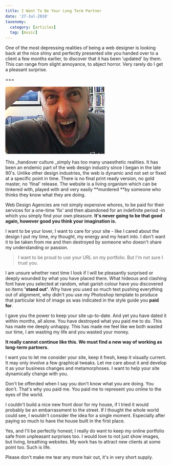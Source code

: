 ```yaml
---
title: I Want To Be Your Long Term Partner
date: '27-Jul-2010'
taxonomy:
  category: [articles]
  tag: [music]
---
```


One of the most depressing realities of being a web designer is looking back at the nice shiny and perfectly presented site you handed over to a client a few months earlier, to discover that it has been 'updated' by them.  This can range from slight annoyance, to abject horror.  Very rarely do I get a pleasant surprise.

===

![scary man](0001.jpg)

This _handover culture _simply has too many unaesthetic realities. It has been an endemic part of the web design industry since I began in the late 90's. Unlike other design industries, the web is dynamic and not set or fixed at a specific point in time.  There is no final print ready version, no gold master, no 'final' release.  The website is a living organism which can be tinkered with, played with and very easily **murdered **by someone who thinks they know what they are doing.

Web Design Agencies are not simply expensive whores, to be paid for their services for a one-time 'fix' and then abandoned for an indefinite period -in which you simply find your own pleasure.  **It's never going to be that good again, however good you think your imagination is.**

I want to be your lover, I want to care for your site - like I cared about the design I put my time, my thought, my energy and my heart into.  I don't want it to be taken from me and then destroyed by someone who doesn't share my understanding or passion.


> I want to be proud to use your URL on my portfolio. But I'm not sure I trust you.


I am unsure whether next time I look if I will be pleasantly surprised or deeply wounded by what you have placed there.  What hideous and clashing font have you selected at random, what garish colour have you discovered so items **'stand out'**.  Why have you used so much text pushing everything out of alignment, why didn't you use my Photoshop template to produce that particular kind of image as was indicated in the style guide you **paid for**.

I gave you the power to keep your site up-to-date.  And yet you have dated it within months, all alone.  You have destroyed what you paid me to do.  This has made me deeply unhappy.  This has made me feel like we both wasted our time, I am wasting my life and you wasted your money.

**It really cannot continue like this. We must find a new way of working as long-term partners.**

I want you to let me consider your site, keep it fresh, keep it visually current.  It may only involve a few graphical tweaks. Let me care about it and develop it as your business changes and metamorphoses.   I want to help your site dynamically change with you.

Don't be offended when I say you don't know what you are doing.  You don't.  That's why you paid me.  You paid me to represent you online to the eyes of the world.

I couldn't build a nice new front door for my house, if I tried it would probably be an embarrassment to the street.  If I thought the whole world could see, I wouldn't consider the idea for a single moment. Especially after paying so much to have the house built in the first place.

Yes, and I'll be perfectly honest;  I really do want to keep my online portfolio safe from unpleasant surprises too.  I would love to not just show images, but living, breathing websites. My work has to attract new clients at some point too.  Such is life.

Please don't make me tear any more hair out, it's in very short supply.
